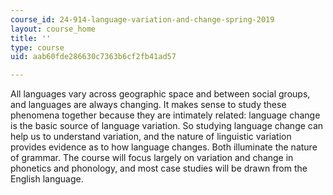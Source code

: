 ```yaml
---
course_id: 24-914-language-variation-and-change-spring-2019
layout: course_home
title: ''
type: course
uid: aab60fde286630c7363b6cf2fb41ad57

---
```

All languages vary across geographic space and between social groups, and languages are always changing. It makes sense to study these phenomena together because they are intimately related: language change is the basic source of language variation. So studying language change can help us to understand variation, and the nature of linguistic variation provides evidence as to how language changes. Both illuminate the nature of grammar. The course will focus largely on variation and change in phonetics and phonology, and most case studies will be drawn from the English language.
